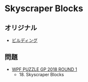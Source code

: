 # Skyscraper Blocks

## オリジナル
- [ビルディング](skyscrapers.md)

## 問題
- [WPF PUZZLE GP 2018 ROUND 1](../questions/wpfpgp2018_1.md)
	- 18\. Skyscraper Blocks
